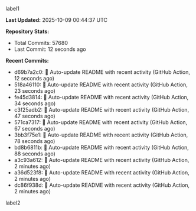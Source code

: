 
label1 
<!-- ACTIVITY_START -->
**Last Updated:** 2025-10-09 00:44:37 UTC

**Repository Stats:**
- Total Commits: 57680
- Last Commit: 12 seconds ago

**Recent Commits:**
- d69b7a2c0: 🤖 Auto-update README with recent activity (GitHub Action, 12 seconds ago)
- 518a46110: 🤖 Auto-update README with recent activity (GitHub Action, 23 seconds ago)
- fe45d3814: 🤖 Auto-update README with recent activity (GitHub Action, 34 seconds ago)
- c3f25adb2: 🤖 Auto-update README with recent activity (GitHub Action, 47 seconds ago)
- 571ca7317: 🤖 Auto-update README with recent activity (GitHub Action, 67 seconds ago)
- 3bb3f75e1: 🤖 Auto-update README with recent activity (GitHub Action, 78 seconds ago)
- bd8b6811b: 🤖 Auto-update README with recent activity (GitHub Action, 88 seconds ago)
- a3c93a612: 🤖 Auto-update README with recent activity (GitHub Action, 2 minutes ago)
- a36d523f8: 🤖 Auto-update README with recent activity (GitHub Action, 2 minutes ago)
- dc86f938d: 🤖 Auto-update README with recent activity (GitHub Action, 2 minutes ago)
<!-- ACTIVITY_END -->

label2
